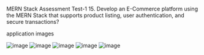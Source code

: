 MERN Stack Assessment Test-1
15. Develop an E-Commerce platform using the MERN Stack that supports product listing, user authentication, and secure transactions? 

application images

![image](https://github.com/user-attachments/assets/0fa5bc7e-5d75-450f-8740-460e92f58d2a)
![image](https://github.com/user-attachments/assets/11fc3ce9-d6e5-41a1-b413-485ce0330016)
![image](https://github.com/user-attachments/assets/0219adfc-6b57-4ae8-82e4-d276c9f0c276)
![image](https://github.com/user-attachments/assets/e1523213-5f13-4a4d-ae98-f63e732df47e)
![image](https://github.com/user-attachments/assets/900370f2-f902-421e-92ef-84961d5314d7)


